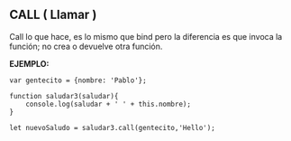 ## CALL ( Llamar )

Call lo que hace, es lo mismo que bind pero la diferencia es que invoca la función; no crea o devuelve otra función.

**EJEMPLO:**

~~~
var gentecito = {nombre: 'Pablo'};

function saludar3(saludar){
    console.log(saludar + ' ' + this.nombre);
}

let nuevoSaludo = saludar3.call(gentecito,'Hello');
~~~
